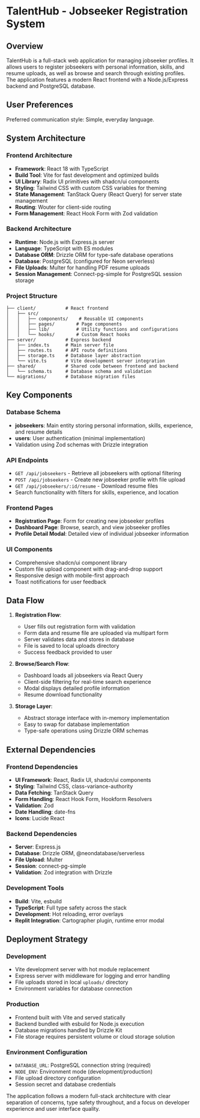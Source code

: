 # TalentHub - Jobseeker Registration System

## Overview

TalentHub is a full-stack web application for managing jobseeker profiles. It allows users to register jobseekers with personal information, skills, and resume uploads, as well as browse and search through existing profiles. The application features a modern React frontend with a Node.js/Express backend and PostgreSQL database.

## User Preferences

Preferred communication style: Simple, everyday language.

## System Architecture

### Frontend Architecture
- **Framework**: React 18 with TypeScript
- **Build Tool**: Vite for fast development and optimized builds
- **UI Library**: Radix UI primitives with shadcn/ui components
- **Styling**: Tailwind CSS with custom CSS variables for theming
- **State Management**: TanStack Query (React Query) for server state management
- **Routing**: Wouter for client-side routing
- **Form Management**: React Hook Form with Zod validation

### Backend Architecture
- **Runtime**: Node.js with Express.js server
- **Language**: TypeScript with ES modules
- **Database ORM**: Drizzle ORM for type-safe database operations
- **Database**: PostgreSQL (configured for Neon serverless)
- **File Uploads**: Multer for handling PDF resume uploads
- **Session Management**: Connect-pg-simple for PostgreSQL session storage

### Project Structure
```
├── client/           # React frontend
│   ├── src/
│   │   ├── components/    # Reusable UI components
│   │   ├── pages/        # Page components
│   │   ├── lib/          # Utility functions and configurations
│   │   └── hooks/        # Custom React hooks
├── server/           # Express backend
│   ├── index.ts      # Main server file
│   ├── routes.ts     # API route definitions
│   ├── storage.ts    # Database layer abstraction
│   └── vite.ts       # Vite development server integration
├── shared/           # Shared code between frontend and backend
│   └── schema.ts     # Database schema and validation
└── migrations/       # Database migration files
```

## Key Components

### Database Schema
- **jobseekers**: Main entity storing personal information, skills, experience, and resume details
- **users**: User authentication (minimal implementation)
- Validation using Zod schemas with Drizzle integration

### API Endpoints
- `GET /api/jobseekers` - Retrieve all jobseekers with optional filtering
- `POST /api/jobseekers` - Create new jobseeker profile with file upload
- `GET /api/jobseekers/:id/resume` - Download resume files
- Search functionality with filters for skills, experience, and location

### Frontend Pages
- **Registration Page**: Form for creating new jobseeker profiles
- **Dashboard Page**: Browse, search, and view jobseeker profiles
- **Profile Detail Modal**: Detailed view of individual jobseeker information

### UI Components
- Comprehensive shadcn/ui component library
- Custom file upload component with drag-and-drop support
- Responsive design with mobile-first approach
- Toast notifications for user feedback

## Data Flow

1. **Registration Flow**:
   - User fills out registration form with validation
   - Form data and resume file are uploaded via multipart form
   - Server validates data and stores in database
   - File is saved to local uploads directory
   - Success feedback provided to user

2. **Browse/Search Flow**:
   - Dashboard loads all jobseekers via React Query
   - Client-side filtering for real-time search experience
   - Modal displays detailed profile information
   - Resume download functionality

3. **Storage Layer**:
   - Abstract storage interface with in-memory implementation
   - Easy to swap for database implementation
   - Type-safe operations using Drizzle ORM schemas

## External Dependencies

### Frontend Dependencies
- **UI Framework**: React, Radix UI, shadcn/ui components
- **Styling**: Tailwind CSS, class-variance-authority
- **Data Fetching**: TanStack Query
- **Form Handling**: React Hook Form, Hookform Resolvers
- **Validation**: Zod
- **Date Handling**: date-fns
- **Icons**: Lucide React

### Backend Dependencies
- **Server**: Express.js
- **Database**: Drizzle ORM, @neondatabase/serverless
- **File Upload**: Multer
- **Session**: connect-pg-simple
- **Validation**: Zod integration with Drizzle

### Development Tools
- **Build**: Vite, esbuild
- **TypeScript**: Full type safety across the stack
- **Development**: Hot reloading, error overlays
- **Replit Integration**: Cartographer plugin, runtime error modal

## Deployment Strategy

### Development
- Vite development server with hot module replacement
- Express server with middleware for logging and error handling
- File uploads stored in local `uploads/` directory
- Environment variables for database connection

### Production
- Frontend built with Vite and served statically
- Backend bundled with esbuild for Node.js execution
- Database migrations handled by Drizzle Kit
- File storage requires persistent volume or cloud storage solution

### Environment Configuration
- `DATABASE_URL`: PostgreSQL connection string (required)
- `NODE_ENV`: Environment mode (development/production)
- File upload directory configuration
- Session secret and database credentials

The application follows a modern full-stack architecture with clear separation of concerns, type safety throughout, and a focus on developer experience and user interface quality.